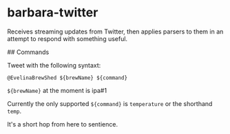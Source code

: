 # barbara-twitter

Receives streaming updates from Twitter, then applies parsers to them in an attempt to respond with something useful.

## Commands

Tweet with the following syntaxt:

`@EvelinaBrewShed ${brewName} ${command}`

`${brewName}` at the moment is ipa#1

Currently the only supported `${command}` is `temperature` or the shorthand `temp`.

It's a short hop from here to sentience.
